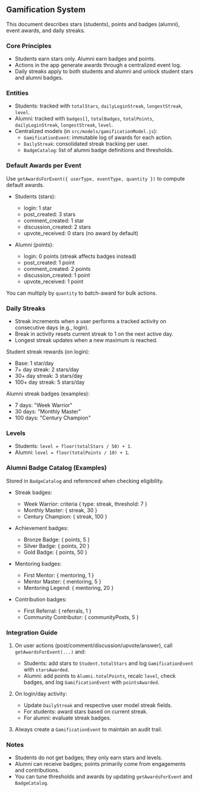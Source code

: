 ## Gamification System

This document describes stars (students), points and badges (alumni), event awards, and daily streaks.

### Core Principles

- Students earn stars only. Alumni earn badges and points.
- Actions in the app generate awards through a centralized event log.
- Daily streaks apply to both students and alumni and unlock student stars and alumni badges.

### Entities

- Students: tracked with `totalStars`, `dailyLoginStreak`, `longestStreak`, `level`.
- Alumni: tracked with `badges[]`, `totalBadges`, `totalPoints`, `dailyLoginStreak`, `longestStreak`, `level`.
- Centralized models (in `src/models/gamificationModel.js`):
  - `GamificationEvent`: immutable log of awards for each action.
  - `DailyStreak`: consolidated streak tracking per user.
  - `BadgeCatalog`: list of alumni badge definitions and thresholds.

### Default Awards per Event

Use `getAwardsForEvent({ userType, eventType, quantity })` to compute default awards.

- Students (stars):
  - login: 1 star
  - post_created: 3 stars
  - comment_created: 1 star
  - discussion_created: 2 stars
  - upvote_received: 0 stars (no award by default)
 

- Alumni (points):
  - login: 0 points (streak affects badges instead)
  - post_created: 1 point
  - comment_created: 2 points
  - discussion_created: 1 point
  - upvote_received: 1 point
 

You can multiply by `quantity` to batch-award for bulk actions.

### Daily Streaks

- Streak increments when a user performs a tracked activity on consecutive days (e.g., login).
- Break in activity resets current streak to 1 on the next active day.
- Longest streak updates when a new maximum is reached.

Student streak rewards (on login):
- Base: 1 star/day
- 7+ day streak: 2 stars/day
- 30+ day streak: 3 stars/day
- 100+ day streak: 5 stars/day

Alumni streak badges (examples):
- 7 days: "Week Warrior"
- 30 days: "Monthly Master"
- 100 days: "Century Champion"

### Levels

- Students: `level = floor(totalStars / 50) + 1`.
- Alumni: `level = floor(totalPoints / 10) + 1`.

### Alumni Badge Catalog (Examples)

Stored in `BadgeCatalog` and referenced when checking eligibility.

- Streak badges:
  - Week Warrior: criteria { type: streak, threshold: 7 }
  - Monthly Master: { streak, 30 }
  - Century Champion: { streak, 100 }

- Achievement badges:
  - Bronze Badge: { points, 5 }
  - Silver Badge: { points, 20 }
  - Gold Badge: { points, 50 }

- Mentoring badges:
  - First Mentor: { mentoring, 1 }
  - Mentor Master: { mentoring, 5 }
  - Mentoring Legend: { mentoring, 20 }

- Contribution badges:
  - First Referral: { referrals, 1 }
  - Community Contributor: { communityPosts, 5 }

### Integration Guide

1) On user actions (post/comment/discussion/upvote/answer), call `getAwardsForEvent(...)` and:
   - Students: add stars to `Student.totalStars` and log `GamificationEvent` with `starsAwarded`.
   - Alumni: add points to `Alumni.totalPoints`, recalc `level`, check badges, and log `GamificationEvent` with `pointsAwarded`.

2) On login/day activity:
   - Update `DailyStreak` and respective user model streak fields.
   - For students: award stars based on current streak.
   - For alumni: evaluate streak badges.

3) Always create a `GamificationEvent` to maintain an audit trail.

### Notes

- Students do not get badges; they only earn stars and levels.
- Alumni can receive badges; points primarily come from engagements and contributions.
- You can tune thresholds and awards by updating `getAwardsForEvent` and `BadgeCatalog`.



